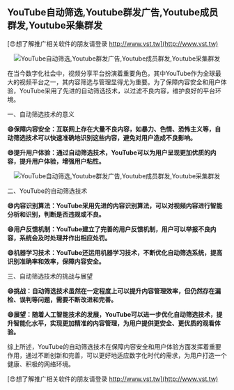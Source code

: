 ## **YouTube自动筛选,Youtube群发广告,Youtube成员群发,Youtube采集群发**

[😍想了解推广相关软件的朋友请登录 http://www.vst.tw](http://www.vst.tw)

 <center><img src="https://vst.tw/MP4/tuiguang/png/2.png" alt="YouTube自动筛选,Youtube群发广告,Youtube成员群发,Youtube采集群发"></center>

在当今数字化社会中，视频分享平台扮演着重要角色，其中YouTube作为全球最大的视频平台之一，其内容筛选与管理显得尤为重要。为了保障内容安全和用户体验，YouTube采用了先进的自动筛选技术，以过滤不良内容，维护良好的平台环境。

一、自动筛选技术的意义

**😄保障内容安全：互联网上存在大量不良内容，如暴力、色情、恐怖主义等，自动筛选技术可以快速准确地识别这些内容，避免对用户造成不良影响。**

**😄提升用户体验：通过自动筛选技术，YouTube可以为用户呈现更加优质的内容，提升用户体验，增强用户粘性。**

 <center><img src="https://vst.tw/MP4/tuiguang/png/1.png" alt="YouTube自动筛选,Youtube群发广告,Youtube成员群发,Youtube采集群发"></center>

二、YouTube的自动筛选技术

**😄内容识别算法：YouTube采用先进的内容识别算法，可以对视频内容进行智能分析和识别，判断是否违规或不良。**

**😄用户反馈机制：YouTube建立了完善的用户反馈机制，用户可以举报不良内容，系统会及时处理并作出相应处罚。**

**😄机器学习技术：YouTube还运用机器学习技术，不断优化自动筛选系统，提高识别准确率和效率，保障内容安全。**

三、自动筛选技术的挑战与展望

**😄挑战：自动筛选技术虽然在一定程度上可以提升内容管理效率，但仍然存在漏检、误判等问题，需要不断改进和完善。**

**😄展望：随着人工智能技术的发展，YouTube可以进一步优化自动筛选技术，提升智能化水平，实现更加精准的内容管理，为用户提供更安全、更优质的观看体验。**

综上所述，YouTube的自动筛选技术在保障内容安全和用户体验方面发挥着重要作用，通过不断创新和完善，可以更好地适应数字化时代的需求，为用户打造一个健康、积极的网络环境。

[😍想了解推广相关软件的朋友请登录 http://www.vst.tw](http://www.vst.tw)



